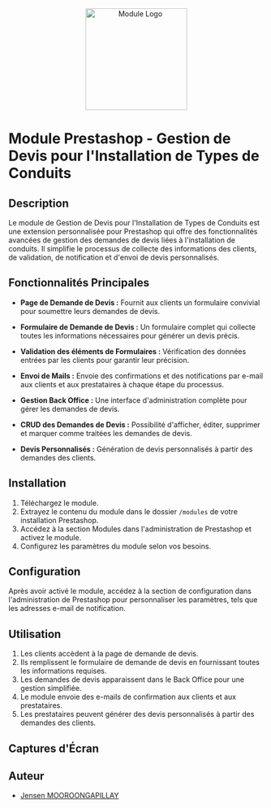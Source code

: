 <center>
    <img src="[/assets/module-logo.png](https://prestahero.com/img/cms/PS1.7_160x160_PNG.png)" alt="Module Logo" width="200">
</center>
</p>

# Module Prestashop - Gestion de Devis pour l'Installation de Types de Conduits

## Description

Le module de Gestion de Devis pour l'Installation de Types de Conduits est une extension personnalisée pour Prestashop qui offre des fonctionnalités avancées de gestion des demandes de devis liées à l'installation de conduits. Il simplifie le processus de collecte des informations des clients, de validation, de notification et d'envoi de devis personnalisés.

## Fonctionnalités Principales

- **Page de Demande de Devis :** Fournit aux clients un formulaire convivial pour soumettre leurs demandes de devis.

- **Formulaire de Demande de Devis :** Un formulaire complet qui collecte toutes les informations nécessaires pour générer un devis précis.

- **Validation des éléments de Formulaires :** Vérification des données entrées par les clients pour garantir leur précision.

- **Envoi de Mails :** Envoie des confirmations et des notifications par e-mail aux clients et aux prestataires à chaque étape du processus.

- **Gestion Back Office :** Une interface d'administration complète pour gérer les demandes de devis.

- **CRUD des Demandes de Devis :** Possibilité d'afficher, éditer, supprimer et marquer comme traitées les demandes de devis.

- **Devis Personnalisés :** Génération de devis personnalisés à partir des demandes des clients.

## Installation

1. Téléchargez le module.
2. Extrayez le contenu du module dans le dossier `/modules` de votre installation Prestashop.
3. Accédez à la section Modules dans l'administration de Prestashop et activez le module.
4. Configurez les paramètres du module selon vos besoins.

## Configuration

Après avoir activé le module, accédez à la section de configuration dans l'administration de Prestashop pour personnaliser les paramètres, tels que les adresses e-mail de notification.

## Utilisation

1. Les clients accèdent à la page de demande de devis.
2. Ils remplissent le formulaire de demande de devis en fournissant toutes les informations requises.
3. Les demandes de devis apparaissent dans le Back Office pour une gestion simplifiée.
4. Le module envoie des e-mails de confirmation aux clients et aux prestataires.
5. Les prestataires peuvent générer des devis personnalisés à partir des demandes des clients.

## Captures d'Écran


## Auteur

- [Jensen MOOROONGAPILLAY](https://github.com/JensenMPillay)

